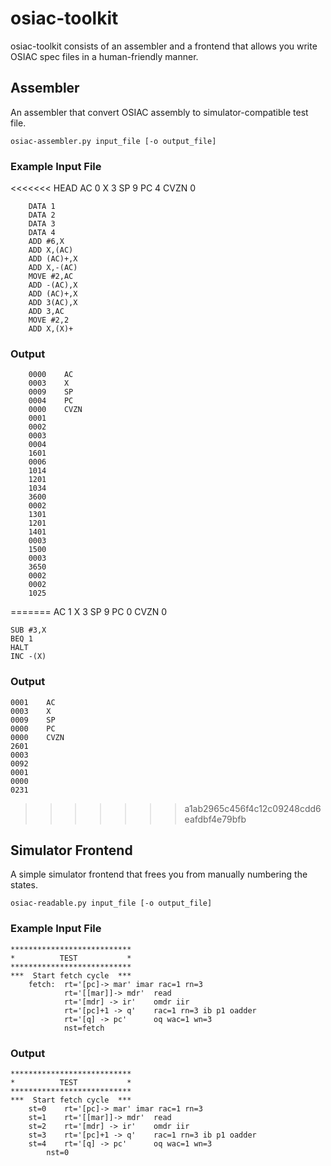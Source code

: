 # osiac-toolkit
osiac-toolkit consists of an assembler and a frontend that allows you write OSIAC spec files in a human-friendly manner.
## Assembler
An assembler that convert OSIAC assembly to simulator-compatible test file.

    osiac-assembler.py input_file [-o output_file]
### Example Input File
<<<<<<< HEAD
		AC 0
		X 3
		SP 9
		PC 4
		CVZN 0

		DATA 1
		DATA 2
		DATA 3
		DATA 4
		ADD #6,X
		ADD X,(AC)
		ADD (AC)+,X
		ADD X,-(AC)
		MOVE #2,AC
		ADD -(AC),X
		ADD (AC)+,X
		ADD 3(AC),X
		ADD 3,AC
		MOVE #2,2
		ADD X,(X)+


### Output
		0000	AC
		0003	X
		0009	SP
		0004	PC
		0000	CVZN
		0001
		0002
		0003
		0004
		1601
		0006
		1014
		1201
		1034
		3600
		0002
		1301
		1201
		1401
		0003
		1500
		0003
		3650
		0002
		0002
		1025
=======
    AC 1
    X 3
    SP 9
    PC 0
    CVZN 0
    
    SUB #3,X
    BEQ 1
    HALT
    INC -(X)
    
### Output
    0001	AC
    0003	X
    0009	SP
    0000	PC
    0000	CVZN
    2601
    0003
    0092
    0001
    0000
    0231
>>>>>>> a1ab2965c456f4c12c09248cdd6eafdbf4e79bfb


## Simulator Frontend
A simple simulator frontend that frees you from manually numbering the states.  

    osiac-readable.py input_file [-o output_file]
### Example Input File
    ***************************
    *          TEST           *
    ***************************
    ***  Start fetch cycle  ***
    	fetch:  rt='[pc]-> mar'	imar rac=1 rn=3
    	        rt='[[mar]]-> mdr'	read
    	        rt='[mdr] -> ir'	omdr iir
    	        rt='[pc]+1 -> q'	rac=1 rn=3 ib p1 oadder
    	        rt='[q] -> pc'		oq wac=1 wn=3
    	    	nst=fetch

### Output
    ***************************
    *          TEST           *
    ***************************
    ***  Start fetch cycle  ***
    	st=0	rt='[pc]-> mar'	imar rac=1 rn=3
    	st=1	rt='[[mar]]-> mdr'	read
    	st=2	rt='[mdr] -> ir'	omdr iir
    	st=3	rt='[pc]+1 -> q'	rac=1 rn=3 ib p1 oadder
    	st=4	rt='[q] -> pc'		oq wac=1 wn=3
    		nst=0
